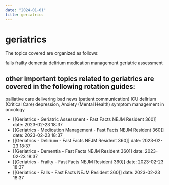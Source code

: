 ```yaml
---
date: "2024-01-01"
title: geriatrics
---
```


# geriatrics
The topics covered are organized as follows:

falls
frailty
dementia
delirium
medication management
geriatric assessment

## other important topics related to geriatrics are covered in the following rotation guides:

palliative care
delivering bad news (patient communication)
ICU delirium (Critical Care)
depression, Anxiety (Mental Health)
symptom management in oncology
- [[Geriatrics - Geriatric Assessment - Fast Facts  NEJM Resident 360]] date: 2023-02-23 18:37
- [[Geriatrics - Medication Management - Fast Facts  NEJM Resident 360]] date: 2023-02-23 18:37
- [[Geriatrics - Delirium - Fast Facts  NEJM Resident 360]] date: 2023-02-23 18:37
- [[Geriatrics - Dementia - Fast Facts  NEJM Resident 360]] date: 2023-02-23 18:37
- [[Geriatrics - Frailty - Fast Facts  NEJM Resident 360]] date: 2023-02-23 18:37
- [[Geriatrics - Falls - Fast Facts  NEJM Resident 360]] date: 2023-02-23 18:37
